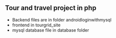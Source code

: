 ## Tour and travel project in php

* Backend files are in folder androidloginwithmysql
* frontend in tourgrid_site
* mysql database file in database folder
